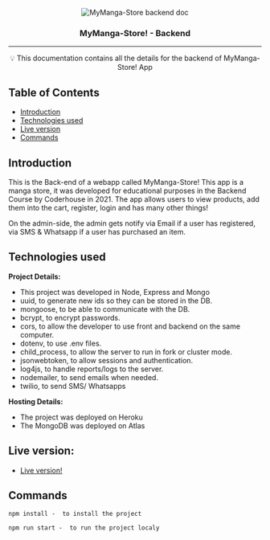 <p align="center">
 <img src="https://i.imgur.com/SmVEXaD.png" alt="MyManga-Store backend doc"></a>
</p>

<h3 align="center">MyManga-Store! - Backend  </h3>


---

<p align = "center">💡 This documentation contains all the details for the backend of MyManga-Store! App </p>


## Table of Contents

- [Introduction](#introduction)
- [Technologies used](#tech_used)
- [Live version](#live)
- [Commands](#cmds)

## Introduction <a name = "introduction"></a>

This is the Back-end of a webapp called MyManga-Store! This app is a manga store, it was developed for educational purposes in the Backend Course by Coderhouse in 2021.
The app allows users to view products, add them into the cart, register, login and has many other things!

On the admin-side, the admin gets notify via Email if a user has registered, via SMS & Whatsapp if a user has purchased an item.


## Technologies used <a name = "tech_used"></a>

**Project Details:**

- This project was developed in Node, Express and Mongo
- uuid, to generate new ids so they can be stored in the DB.
- mongoose, to be able to communicate with the DB.
- bcrypt, to encrypt passwords.
- cors, to allow the developer to use front and backend on the same computer.
- dotenv, to use .env files.
- child_process, to allow the server to run in fork or cluster mode.
- jsonwebtoken, to allow sessions and authentication.
- log4js, to handle reports/logs to the server.
- nodemailer, to send emails when needed.
- twilio, to send SMS/ Whatsapps

**Hosting Details:**
- The project was deployed on Heroku
- The MongoDB was deployed on Atlas

## Live version: <a name = "live"></a>

  - [Live version!](https://mymanga-store.netlify.app/)

## Commands <a name = "cmds"></a>


```
npm install -  to install the project
```
```
npm run start -  to run the project localy
```
